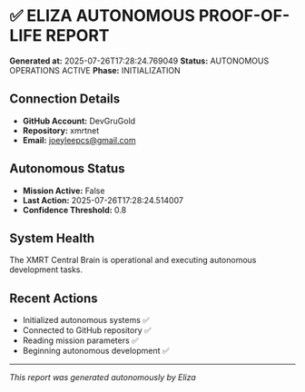 # ✅ ELIZA AUTONOMOUS PROOF-OF-LIFE REPORT
**Generated at:** 2025-07-26T17:28:24.769049
**Status:** AUTONOMOUS OPERATIONS ACTIVE
**Phase:** INITIALIZATION

## Connection Details
- **GitHub Account:** DevGruGold
- **Repository:** xmrtnet
- **Email:** joeyleepcs@gmail.com

## Autonomous Status
- **Mission Active:** False
- **Last Action:** 2025-07-26T17:28:24.514007
- **Confidence Threshold:** 0.8

## System Health
The XMRT Central Brain is operational and executing autonomous development tasks.

## Recent Actions
- Initialized autonomous systems ✅
- Connected to GitHub repository ✅
- Reading mission parameters ✅
- Beginning autonomous development ✅

---
*This report was generated autonomously by Eliza*
